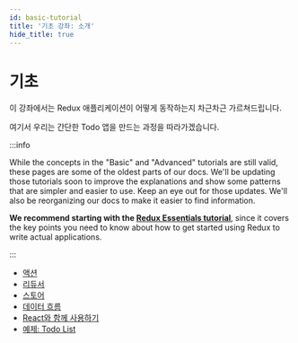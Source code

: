 ```yaml
---
id: basic-tutorial
title: '기초 강좌: 소개'
hide_title: true
---
```


# 기초

이 강좌에서는 Redux 애플리케이션이 어떻게 동작하는지 차근차근 가르쳐드립니다.

여기서 우리는 간단한 Todo 앱을 만드는 과정을 따라가겠습니다.

:::info

While the concepts in the "Basic" and "Advanced" tutorials are still valid, these pages are some of the oldest parts of our docs. We'll be updating those tutorials soon to improve the explanations and show some patterns that are simpler and easier to use. Keep an eye out for those updates. We'll also be reorganizing our docs to make it easier to find information.

**We recommend starting with the [Redux Essentials tutorial](../tutorials/essentials/part-1-overview-concepts)**, since it covers the key points you need to know about how to get started using Redux to write actual applications.

:::

- [액션](Actions.md)
- [리듀서](Reducers.md)
- [스토어](Store.md)
- [데이터 흐름](DataFlow.md)
- [React와 함께 사용하기](UsageWithReact.md)
- [예제: Todo List](ExampleTodoList.md)
